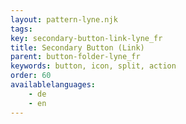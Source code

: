 ```yaml
---
layout: pattern-lyne.njk
tags: 
key: secondary-button-link-lyne_fr
title: Secondary Button (Link)
parent: button-folder-lyne_fr
keywords: button, icon, split, action
order: 60
availablelanguages: 
    - de
    - en
---
```

